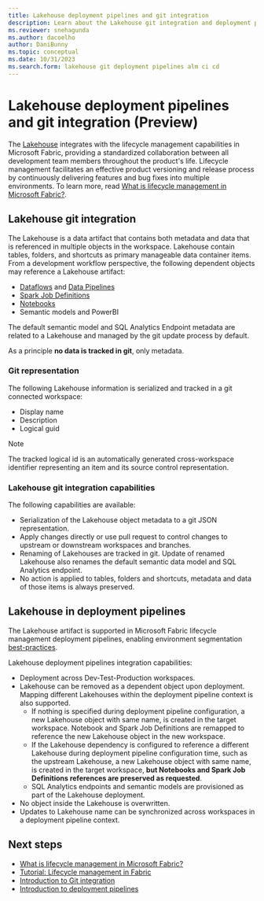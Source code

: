 ```yaml
---
title: Lakehouse deployment pipelines and git integration
description: Learn about the Lakehouse git integration and deployment pipelines.
ms.reviewer: snehagunda
ms.author: dacoelho
author: DaniBunny
ms.topic: conceptual
ms.date: 10/31/2023
ms.search.form: lakehouse git deployment pipelines alm ci cd
---
```


# Lakehouse deployment pipelines and git integration (Preview)

The [Lakehouse](lakehouse-overview.md) integrates with the lifecycle management capabilities in Microsoft Fabric, providing a standardized collaboration between all development team members throughout the product's life. Lifecycle management facilitates an effective product versioning and release process by continuously delivering features and bug fixes into multiple environments. To learn more, read [What is lifecycle management in Microsoft Fabric?](../cicd/cicd-overview.md).

## Lakehouse git integration

The Lakehouse is a data artifact that contains both metadata and data that is referenced in multiple objects in the workspace. Lakehouse contain tables, folders, and shortcuts as primary manageable data container items. From a development workflow perspective, the following dependent objects may reference a Lakehouse artifact:

* [Dataflows](../data-factory/create-first-dataflow-gen2.md) and [Data Pipelines](../data-factory/create-first-pipeline-with-sample-data.md)
* [Spark Job Definitions](spark-job-definition.md)
* [Notebooks](how-to-use-notebook.md)
* Semantic models and PowerBI

The default semantic model and SQL Analytics Endpoint metadata are related to a Lakehouse and managed by the git update process by default.

As a principle __no data is tracked in git__, only metadata.

### Git representation

The following Lakehouse information is serialized and tracked in a git connected workspace:

* Display name
* Description
* Logical guid

> [!NOTE]
> The tracked logical id is an automatically generated cross-workspace identifier representing an item and its source control representation.

### Lakehouse git integration capabilities

The following capabilities are available:

* Serialization of the Lakehouse object metadata to a git JSON representation.
* Apply changes directly or use pull request to control changes to upstream or downstream workspaces and branches.
* Renaming of Lakehouses are tracked in git. Update of renamed Lakehouse also renames the default semantic data model and SQL Analytics endpoint.
* No action is applied to tables, folders and shortcuts, metadata and data of those items is always preserved.

## Lakehouse in deployment pipelines

The Lakehouse artifact is supported in Microsoft Fabric lifecycle management deployment pipelines, enabling environment segmentation [best-practices](../cicd/best-practices-cicd.md).

Lakehouse deployment pipelines integration capabilities:

* Deployment across Dev-Test-Production workspaces.
* Lakehouse can be removed as a dependent object upon deployment. Mapping different Lakehouses within the deployment pipeline context is also supported.
  * If nothing is specified during deployment pipeline configuration, a new Lakehouse object with same name, is created in the target workspace. Notebook and Spark Job Definitions are remapped to reference the new Lakehouse object in the new workspace.
  * If the Lakehouse dependency is configured to reference a different Lakehouse during deployment pipeline configuration time, such as the upstream Lakehouse, a new Lakehouse object with same name, is created in the target workspace, __but Notebooks and Spark Job Definitions references are preserved as requested__.
  * SQL Analytics endpoints and semantic models are provisioned as part of the Lakehouse deployment.
* No object inside the Lakehouse is overwritten.
* Updates to Lakehouse name can be synchronized across workspaces in a deployment pipeline context.

## Next steps

- [What is lifecycle management in Microsoft Fabric?](../cicd/cicd-overview.md)
- [Tutorial: Lifecycle management in Fabric](../cicd/cicd-tutorial.md)
- [Introduction to Git integration](../cicd/git-integration/intro-to-git-integration.md)
- [Introduction to deployment pipelines](../cicd/deployment-pipelines/intro-to-deployment-pipelines.md)
